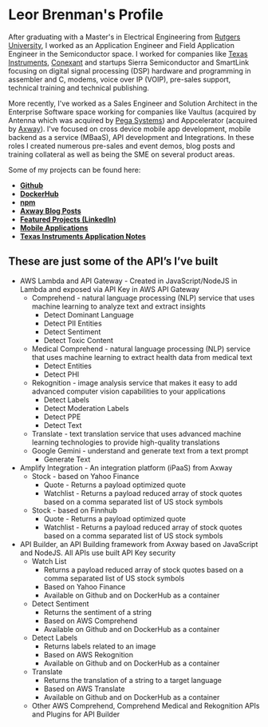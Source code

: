 # Leor Brenman's Profile

After graduating with a Master's in Electrical Engineering from [Rutgers University](https://www.rutgers.edu/), I worked as an Application Engineer and Field Application Engineer in the Semiconductor space. I worked for companies like [Texas Instruments](https://www.ti.com), [Conexant](https://en.wikipedia.org/wiki/Conexant) and startups Sierra Semiconductor and SmartLink focusing on digital signal processing (DSP) hardware and programming in assembler and C, modems, voice over IP (VOIP), pre-sales support, technical training and technical publishing.

More recently, I've worked as a Sales Engineer and Solution Architect in the Enterprise Software space working for companies like Vaultus (acquired by Antenna which was acquired by [Pega Systems](https://www.pega.com/)) and Appcelerator (acquired by [Axway](https://www.axway.com/en)). I've focused on cross device mobile app development, mobile backend as a service (MBaaS), API development and Integrations. In these roles I created numerous pre-sales and event demos, blog posts and training collateral as well as being the SME on several product areas.

Some of my projects can be found here:
* [**Github**](https://github.com/lbrenman?tab=repositories)
* [**DockerHub**](https://hub.docker.com/u/lbrenman)
* [**npm**](https://www.npmjs.com/settings/lbrenman/packages)
* [**Axway Blog Posts**](https://blog.axway.com/?s=leor+brenman)
* [**Featured Projects (LinkedIn)**](https://www.linkedin.com/in/leorbrenman/#Featured)
* [**Mobile Applications**](https://www.youtube.com/watch?v=dOfq4Vmq7Jg&list=PLrzsSWqqNjrkoPhryHTccJjbBp0fm2tWv)
* [**Texas Instruments Application Notes**](https://www.ti.com/sitesearch/en-us/docs/universalsearch.tsp?langPref=en-US#q=leor%20brenman)


## These are just some of the API’s I’ve built

* AWS Lambda and API Gateway - Created in JavaScript/NodeJS in Lambda and exposed via API Key in AWS API Gateway
    * Comprehend - natural language processing (NLP) service that uses machine learning to analyze text and extract insights
        * Detect Dominant Language
        * Detect PII Entities
        * Detect Sentiment
        * Detect Toxic Content
    * Medical Comprehend - natural language processing (NLP) service that uses machine learning to extract health data from medical text
        * Detect Entities
        * Detect PHI
    * Rekognition - image analysis service that makes it easy to add advanced computer vision capabilities to your applications
        * Detect Labels
        * Detect Moderation Labels
        * Detect PPE
        * Detect Text
    * Translate - text translation service that uses advanced machine learning technologies to provide high-quality translations
    * Google Gemini - understand and generate text from a text prompt
        * Generate Text
* Amplify Integration - An integration platform (iPaaS) from Axway
    * Stock - based on Yahoo Finance
        * Quote - Returns a payload optimized quote
        * Watchlist - Returns a payload reduced array of stock quotes based on a comma separated list of US stock symbols
    * Stock - based on Finnhub
        * Quote - Returns a payload optimized quote
        * Watchlist - Returns a payload reduced array of stock quotes based on a comma separated list of US stock symbols
* API Builder, an API Building framework from Axway based on JavaScript and NodeJS. All APIs use built API Key security
    * Watch List
        * Returns a payload reduced array of stock quotes based on a comma separated list of US stock symbols
        * Based on Yahoo Finance
        * Available on Github and on DockerHub as a container
    * Detect Sentiment
        * Returns the sentiment of a string
        * Based on AWS Comprehend
        * Available on Github and on DockerHub as a container
    * Detect Labels
        * Returns labels related to an image
        * Based on AWS Rekognition
        * Available on Github and on DockerHub as a container
    * Translate
        * Returns the translation of a string to a target language
        * Based on AWS Translate
        * Available on Github and on DockerHub as a container
    * Other AWS Comprehend, Comprehend Medical and Rekognition APIs and Plugins for API Builder

<!--
**lbrenman/lbrenman** is a ✨ _special_ ✨ repository because its `README.md` (this file) appears on your GitHub profile.

Here are some ideas to get you started:

- 🔭 I’m currently working on ...
- 🌱 I’m currently learning ...
- 👯 I’m looking to collaborate on ...
- 🤔 I’m looking for help with ...
- 💬 Ask me about ...
- 📫 How to reach me: ...
- 😄 Pronouns: ...
- ⚡ Fun fact: ...

### Hi there 👋
-->
